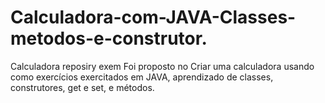 # Calculadora-com-JAVA-Classes-metodos-e-construtor.
Calculadora reposiry exem
Foi proposto no Criar uma calculadora usando como exercícios exercitados em JAVA, aprendizado de classes, construtores, get e set, e métodos.
